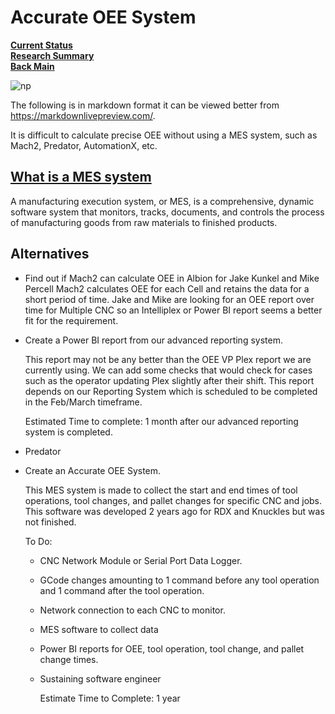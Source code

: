 # Accurate OEE System

**[Current Status](../../development/status/weekly/current_status.md)**\
**[Research Summary](./research_summary.md)**\
**[Back Main](../../README.md)**

![np](https://cdn.prod.website-files.com/65a5be30bf4809bb3a2e8aff/65de6a24f3bc7cfdb5711e46_ethernet2.jpeg)

The following is in markdown format it can be viewed better from <https://markdownlivepreview.com/>.

It is difficult to calculate precise OEE without using a MES system, such as Mach2, Predator, AutomationX, etc.

## **[What is a MES system](https://en.wikipedia.org/wiki/Manufacturing_execution_system)**

A manufacturing execution system, or MES, is a comprehensive, dynamic software system that monitors, tracks, documents, and controls the process of manufacturing goods from raw materials to finished products.

## Alternatives

- Find out if Mach2 can calculate OEE in Albion for Jake Kunkel and Mike Percell
    Mach2 calculates OEE for each Cell and retains the data for a short period of time. Jake and Mike are looking for an OEE report over time for Multiple CNC so an Intelliplex or Power BI report seems a better fit for the requirement.

- Create a Power BI report from our advanced reporting system.

    This report may not be any better than the OEE VP Plex report we are currently using. We can add some checks that would check for cases such as the operator updating Plex slightly after their shift. This report depends on our Reporting System which is scheduled to be completed in the Feb/March timeframe.

    Estimated Time to complete: 1 month after our advanced reporting system is completed.
- Predator

- Create an Accurate OEE System.

    This MES system is made to collect the start and end times of tool operations, tool changes, and pallet changes for specific CNC and jobs. This software was developed 2 years ago for RDX and Knuckles but was not finished.

  To Do:
  - CNC Network Module or Serial Port Data Logger.
  - GCode changes amounting to 1 command before any tool operation and 1 command after the tool operation.
  - Network connection to each CNC to monitor.
  - MES software to collect data
  - Power BI reports for OEE, tool operation, tool change, and pallet change times.
  - Sustaining software engineer

    Estimate Time to Complete: 1 year
